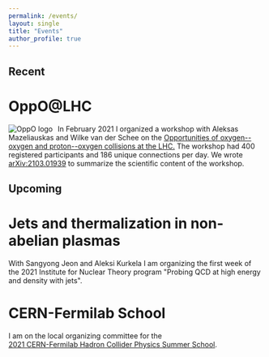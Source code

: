 ```yaml
---
permalink: /events/
layout: single
title: "Events"
author_profile: true
---
```


## Recent

# OppO@LHC

<img src="https://jasminebrewer.github.io/assets/images/oppo_logo.png"
     alt="OppO logo"
     style="float: left; margin-right: 10px;" />

In February 2021 I organized a workshop with Aleksas Mazeliauskas and Wilke van der Schee on the <a href="https://indico.cern.ch/event/975877/" target="_blank">Opportunities of oxygen--oxygen and proton--oxygen collisions at the LHC.</a> The workshop had 400 registered participants and 186 unique connections per day. We wrote <a href="https://arxiv.org/abs/2103.01939" target="_blank">arXiv:2103.01939</a> to summarize the scientific content of the workshop. 

## Upcoming

# Jets and thermalization in non-abelian plasmas
With Sangyong Jeon and Aleksi Kurkela I am organizing the first week of the 2021 Institute for Nuclear Theory program "Probing QCD at high energy and density with jets".

# CERN-Fermilab School
I am on the local organizing committee for the <a href="https://indico.cern.ch/event/1023573/" target="_blank">\
2021 CERN-Fermilab Hadron Collider Physics Summer School</a>.